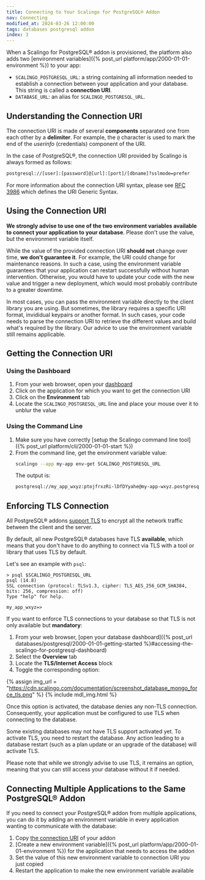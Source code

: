 ```yaml
---
title: Connecting to Your Scalingo for PostgreSQL® Addon
nav: Connecting
modified_at: 2024-03-26 12:00:00
tags: databases postgresql addon
index: 3
---
```


When a Scalingo for PostgreSQL® addon is provisioned, the platform also adds
two [environment variables]({% post_url platform/app/2000-01-01-environment %})
to your app:

- `SCALINGO_POSTGRESQL_URL`: a string containing all information needed to
  establish a connection between your application and your database. This
  string is called a **connection URI**.
- `DATABASE_URL`: an alias for `SCALINGO_POSTGRESQL_URL`.


## Understanding the Connection URI

The connection URI is made of several **components** separated one from each
other by a **delimiter**. For example, the `@` character is used to mark the
end of the *userinfo* (credentials) component of the URI.

In the case of PostgreSQL®, the connection URI provided by Scalingo is always
formed as follows:

```bash
postgresql://[user]:[password]@[url]:[port]/[dbname]?sslmode=prefer
```

For more information about the connection URI syntax, please see
[RFC 3986](https://datatracker.ietf.org/doc/html/rfc3986) which defines the URI
Generic Syntax.


## Using the Connection URI

**We strongly advise to use one of the two environment variables available to
connect your application to your database**. Please don't use the value, but
the environment variable itself.

While the value of the provided connection URI **should not** change over time,
**we don't guarantee it**. For example, the URI could change for maintenance
reasons. In such a case, using the environment variable guarantees that your
application can restart successfully without human intervention. Otherwise, you
would have to update your code with the new value and trigger a new deployment,
which would most probably contribute to a greater downtime.

In most cases, you can pass the environment variable directly to the client
library you are using. But sometimes, the library requires a specific URI
format, invididual keypairs or another format. In such cases, your code
needs to parse the connection URI to retrieve the different values and build
what's required by the library. Our advice to use the environment variable
still remains applicable.


## Getting the Connection URI

### Using the Dashboard

1. From your web browser, open your [dashboard](https://dashboard.scalingo.com)
2. Click on the application for which you want to get the connection URI
3. Click on the **Environment** tab
4. Locate the `SCALINGO_POSTGRESQL_URL` line and place your mouse over it to
   unblur the value

### Using the Command Line

1. Make sure you have correctly [setup the Scalingo command line tool]({% post_url platform/cli/2000-01-01-start %})
2. From the command line, get the environment variable value:
   ```bash
   scalingo --app my-app env-get SCALINGO_POSTGRESQL_URL
   ```
   The output is:
   ```bash
   postgresql://my_app_wxyz:ptojfrxzRi-lDfDYyahe@my-app-wxyz.postgresql.a.osc-fr1.scalingo-dbs.com:31000/my_app_wxyz?sslmode=prefer
   ```


## Enforcing TLS Connection

All PostgreSQL® addons [support TLS](https://www.postgresql.org/docs/current/static/ssl-tcp.html)
to encrypt all the network traffic between the client and the server.

By default, all new PostgreSQL® databases have TLS **available**,
which means that you don't have to do anything to connect via TLS with a tool
or library that uses TLS by default.

Let's see an example with `psql`:

```shell
> psql $SCALINGO_POSTGRESQL_URL
psql (14.8)
SSL connection (protocol: TLSv1.3, cipher: TLS_AES_256_GCM_SHA384, bits: 256, compression: off)
Type "help" for help.

my_app_wxyz=>
```

If you want to enforce TLS connections to your database so that TLS is not only
available but **mandatory**:

1. From your web browser, [open your database dashboard]({% post_url databases/postgresql/2000-01-01-getting-started %}#accessing-the-scalingo-for-postgresql-dashboard)
2. Select the **Overview** tab
3. Locate the **TLS/Internet Access** block
4. Toggle the corresponding option:

{% assign img_url = "https://cdn.scalingo.com/documentation/screenshot_database_mongo_force_tls.png" %}
{% include mdl_img.html %}


Once this option is activated, the database denies any non-TLS connection.
Consequently, your application must be configured to use TLS when connecting to
the database.

Some existing databases may not have TLS support activated yet. To activate
TLS, you need to restart the database. Any action leading to a database
restart (such as a plan update or an upgrade of the database) will activate
TLS.

Please note that while we strongly advise to use TLS, it remains an option,
meaning that you can still access your database without it if needed.


## Connecting Multiple Applications to the Same PostgreSQL® Addon

If you need to connect your PostgreSQL® addon from multiple applications, you
can do it by adding an environment variable in every application wanting to
communicate with the database:

1. Copy [the connection URI](#getting-the-connection-uri) of your addon
2. [Create a new environment variable]({% post_url platform/app/2000-01-01-environment %})
   for the application that needs to access the addon
3. Set the value of this new environment variable to connection URI you just
   copied
4. Restart the application to make the new environment variable available
